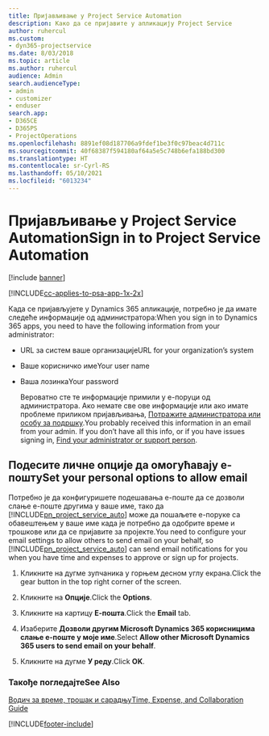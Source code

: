 ```yaml
---
title: Пријављивање у Project Service Automation
description: Како да се пријавите у апликацију Project Service
author: ruhercul
ms.custom:
- dyn365-projectservice
ms.date: 8/03/2018
ms.topic: article
ms.author: ruhercul
audience: Admin
search.audienceType:
- admin
- customizer
- enduser
search.app:
- D365CE
- D365PS
- ProjectOperations
ms.openlocfilehash: 8891ef08d187706a9fdef1be3f0c97beac4d711c
ms.sourcegitcommit: 40f68387f594180af64a5e5c748b6efa188bd300
ms.translationtype: HT
ms.contentlocale: sr-Cyrl-RS
ms.lasthandoff: 05/10/2021
ms.locfileid: "6013234"
---
```

# <a name="sign-in-to-project-service-automation"></a><span data-ttu-id="a024d-103">Пријављивање у Project Service Automation</span><span class="sxs-lookup"><span data-stu-id="a024d-103">Sign in to Project Service Automation</span></span>

[!include [banner](../includes/psa-now-project-operations.md)]

[!INCLUDE[cc-applies-to-psa-app-1x-2x](../includes/cc-applies-to-psa-app-1x-2x.md)]

<span data-ttu-id="a024d-104">Када се пријављујете у Dynamics 365 апликације, потребно је да имате следеће информације од администратора:</span><span class="sxs-lookup"><span data-stu-id="a024d-104">When you sign in to Dynamics 365 apps, you need to have the following information from your administrator:</span></span>  
  
- <span data-ttu-id="a024d-105">URL за систем ваше организације</span><span class="sxs-lookup"><span data-stu-id="a024d-105">URL for your organization’s system</span></span>  
  
- <span data-ttu-id="a024d-106">Ваше корисничко име</span><span class="sxs-lookup"><span data-stu-id="a024d-106">Your user name</span></span>  
  
- <span data-ttu-id="a024d-107">Ваша лозинка</span><span class="sxs-lookup"><span data-stu-id="a024d-107">Your password</span></span>  
  
  <span data-ttu-id="a024d-108">Вероватно сте те информације примили у е-поруци од администратора. Ако немате све ове информације или ако имате проблеме приликом пријављивања, [Потражите администратора или особу за подршку](/dynamics365/customerengagement/on-premises/basics/find-administrator-support).</span><span class="sxs-lookup"><span data-stu-id="a024d-108">You probably received this information in an email from your admin. If you don’t have all this info, or if you have issues signing in, [Find your administrator or support person](/dynamics365/customerengagement/on-premises/basics/find-administrator-support).</span></span>  
  
## <a name="set-your-personal-options-to-allow-email"></a><span data-ttu-id="a024d-109">Подесите личне опције да омогућавају е-пошту</span><span class="sxs-lookup"><span data-stu-id="a024d-109">Set your personal options to allow email</span></span>  
 <span data-ttu-id="a024d-110">Потребно је да конфигуришете подешавања е-поште да се дозволи слање е-поште другима у ваше име, тако да [!INCLUDE[pn_project_service_auto](../includes/pn-project-service-auto.md)] може да пошаљете е-поруке са обавештењем у ваше име када је потребно да одобрите време и трошкове или да се пријавите за пројекте.</span><span class="sxs-lookup"><span data-stu-id="a024d-110">You need to configure your email settings to allow others to send email on your behalf, so [!INCLUDE[pn_project_service_auto](../includes/pn-project-service-auto.md)] can send email notifications for you when you have time and expenses to approve or sign up for projects.</span></span>  
  
1.  <span data-ttu-id="a024d-111">Кликните на дугме зупчаника у горњем десном углу екрана.</span><span class="sxs-lookup"><span data-stu-id="a024d-111">Click the gear button in the top right corner of the screen.</span></span>  
  
2.  <span data-ttu-id="a024d-112">Кликните на **Опције**.</span><span class="sxs-lookup"><span data-stu-id="a024d-112">Click the **Options**.</span></span>  
  
3.  <span data-ttu-id="a024d-113">Кликните на картицу **Е-пошта**.</span><span class="sxs-lookup"><span data-stu-id="a024d-113">Click the **Email** tab.</span></span>  
  
4.  <span data-ttu-id="a024d-114">Изаберите **Дозволи другим Microsoft Dynamics 365 корисницима слање е-поште у моје име**.</span><span class="sxs-lookup"><span data-stu-id="a024d-114">Select **Allow other Microsoft Dynamics 365 users to send email on your behalf**.</span></span>  
  
5.  <span data-ttu-id="a024d-115">Кликните на дугме **У реду**.</span><span class="sxs-lookup"><span data-stu-id="a024d-115">Click **OK**.</span></span>  
  
### <a name="see-also"></a><span data-ttu-id="a024d-116">Такође погледајте</span><span class="sxs-lookup"><span data-stu-id="a024d-116">See Also</span></span>  
 [<span data-ttu-id="a024d-117">Водич за време, трошак и сарадњу</span><span class="sxs-lookup"><span data-stu-id="a024d-117">Time, Expense, and Collaboration Guide</span></span>](../psa/time-expense-collaboration-guide.md)


[!INCLUDE[footer-include](../includes/footer-banner.md)]